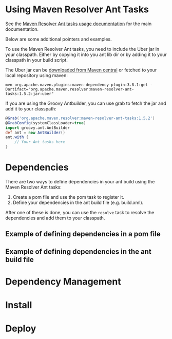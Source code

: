 # Using Maven Resolver Ant Tasks

See the [Maven Resolver Ant tasks usage documentation](https://maven.apache.org/resolver-ant-tasks/) for the main documentation.

Below are some additional pointers and examples.

To use the Maven Resolver Ant tasks, you need to include the Uber jar in your classpath. Either by copying it into you ant lib dir or by adding it to your classpath in your build script.

The Uber jar can be [downloaded from Maven central](https://repo.maven.apache.org/maven2/org/apache/maven/resolver/maven-resolver-ant-tasks/1.5.2/maven-resolver-ant-tasks-1.5.2-uber.jar) or fetched to your local repository using maven:
```shell
mvn org.apache.maven.plugins:maven-dependency-plugin:3.8.1:get -Dartifact="org.apache.maven.resolver:maven-resolver-ant-tasks:1.5.2:jar:uber"
```

If you are using the Groovy Antbuilder, you can use grab to fetch the jar and add it to your classpath:
```groovy
@Grab('org.apache.maven.resolver:maven-resolver-ant-tasks:1.5.2')
@GrabConfig(systemClassLoader=true)
import groovy.ant.AntBuilder
def ant = new AntBuilder()
ant.with {
    // Your Ant tasks here
}
```

# Dependencies
There are two ways to define dependencies in your ant build using the Maven Resolver Ant tasks:
1. Create a pom file and use the pom task to register it.
2. Define your dependencies in the ant build file (e.g. build.xml).

After one of these is done, you can use the `resolve` task to resolve the dependencies and add them to your classpath.

## Example of defining dependencies in a pom file

## Example of defining dependencies in the ant build file


# Dependency Management

# Install
# Deploy